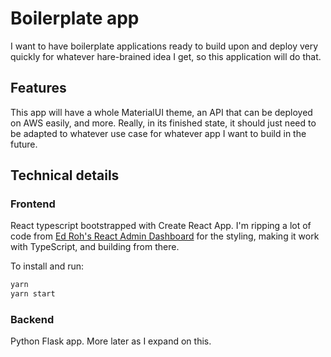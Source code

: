 # Boilerplate app
I want to have boilerplate applications ready to build upon and deploy very quickly for whatever hare-brained idea I get, so this application will do that.

## Features
This app will have a whole MaterialUI theme, an API that can be deployed on AWS easily, and more. Really, in its finished state, it should just need to be adapted to whatever use case for whatever app I want to build in the future.

## Technical details
### Frontend
React typescript bootstrapped with Create React App. I'm ripping a lot of code from [Ed Roh's React Admin Dashboard](https://github.com/ed-roh/react-admin-dashboard/) for the styling, making it work with TypeScript, and building from there.

To install and run:
```bash
yarn
yarn start
```

### Backend
Python Flask app. More later as I expand on this.

